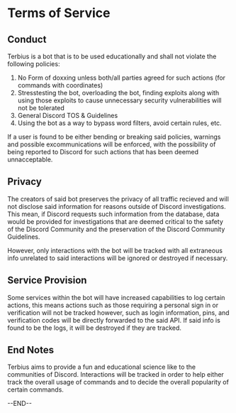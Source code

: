 # Terms of Service


## Conduct 

Terbius is a bot that is to be used educationally and shall not violate the following policies:
1. No Form of doxxing unless both/all parties agreed for such actions (for commands with coordinates)
2. Stresstesting the bot, overloading the bot, finding exploits along with using those exploits to cause unnecessary security vulnerabilities will not be tolerated
3. General Discord TOS & Guidelines
4. Using the bot as a way to bypass word filters, avoid certain rules, etc. 

If a user is found to be either bending or breaking said policies, warnings and possible excommunications will be enforced, with the possibility of being reported to Discord for such actions that has been deemed unnacceptable. 

## Privacy

The creators of said bot preserves the privacy of all traffic recieved and will not disclose said information for reasons outside of Discord investigations.
This mean, if Discord requests such information from the database, data would be provided for investigations that are deemed critical to the safety of the Discord Community
and the preservation of the Discord Community Guidelines.

However, only interactions with the bot will be tracked with all extraneous info unrelated to said interactions will be ignored or destroyed if necessary. 

## Service Provision

Some services within the bot will have increased capabilities to log certain actions, this means actions such as those requiring a personal sign in or verification will not be tracked however, such as login information, pins, and verification codes will be directly forwarded to the said API. If said info is found to be the logs, it will be destroyed if they are tracked. 

## End Notes

Terbius aims to provide a fun and educational science like to the communities of Discord. Interactions will be tracked in order to help either track the overall usage of commands and to decide the overall popularity of certain commands. 

--END--